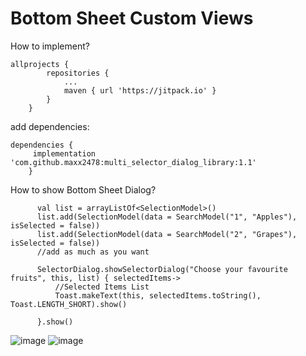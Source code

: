 # Bottom Sheet Custom Views

How to implement?
```
allprojects {
		repositories {
			...
			maven { url 'https://jitpack.io' }
		}
	}
```
add dependencies:
```
dependencies {
	 implementation 'com.github.maxx2478:multi_selector_dialog_library:1.1'
	}
  ```
  How to show Bottom Sheet Dialog?
  ```
        val list = arrayListOf<SelectionModel>()
        list.add(SelectionModel(data = SearchModel("1", "Apples"), isSelected = false))
        list.add(SelectionModel(data = SearchModel("2", "Grapes"), isSelected = false))
        //add as much as you want

        SelectorDialog.showSelectorDialog("Choose your favourite fruits", this, list) { selectedItems->
            //Selected Items List
            Toast.makeText(this, selectedItems.toString(), Toast.LENGTH_SHORT).show()

        }.show()

  ```
![image](https://user-images.githubusercontent.com/64951609/196044350-3bdd920b-29c5-40f5-ad8a-1bd7e9e9f999.png)
![image](https://user-images.githubusercontent.com/64951609/196044374-2cafa511-0cd5-4bad-a40a-64ab1df16b6a.png)

